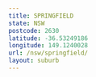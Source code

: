 ```yaml
---
title: SPRINGFIELD
state: NSW
postcode: 2630
latitude: -36.53249186
longitude: 149.1240028
url: /nsw/springfield/
layout: suburb
---
```

